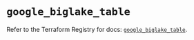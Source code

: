 # `google_biglake_table`

Refer to the Terraform Registry for docs: [`google_biglake_table`](https://registry.terraform.io/providers/hashicorp/google/5.18.0/docs/resources/biglake_table).
